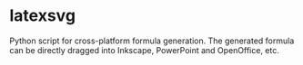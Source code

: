 # latexsvg
Python script for cross-platform formula generation. The generated formula can be directly dragged into Inkscape, PowerPoint and OpenOffice, etc.
